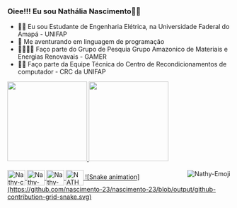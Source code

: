 ### Oiee!!! Eu sou Nathália Nascimento👩‍🎓

- 👩‍🎓 Eu sou Estudante de Engenharia Elétrica, na Universidade Faderal do Amapá - UNIFAP
- 🎢 Me aventurando em linguagem de programação
- 👨‍👩‍👦‍👦 Faço parte do Grupo de Pesquia Grupo Amazonico de Materiais e Energias Renovavais - GAMER
- 👩‍💻 Faço parte da Equipe Técnica do Centro de Recondicionamentos de computador - CRC da UNIFAP
<!--
- 🤔 I’m looking for help with ...
- 💬 Ask me about ...
- 📫 How to reach me: ...
- 😄 Pronouns: ...
- ⚡ Fun fact: ...

Como alterar as instruções a baixo para aprecer os dois quadrados no perfil:
https://github.com/anuraghazra/github-readme-stats (temas)
readme do perfil da Rafa:
https://github.dev/rafaballerini/rafaballerini/blob/223ae3331adc3fe16940a7224bbf15f337cfe016/README.md
site para pegar os icones das redes sociais:
https://dev.to/envoy_/150-badges-for-github-pnk
https://devicon.dev/
site para fazer gif fofos:


-->

 <div>
  <a href="https://github.com/Nascimento-23/nascimento-23/edit/main/README.md">
  <img height="180em" src="https://github-readme-stats.vercel.app/api?username=nascimento-23&show_icons=true&theme=dracula&include_all_commits=true&count_private=true"/>
  <img height="180em" src="https://github-readme-stats.vercel.app/api/top-langs/?username=nascimento-23&layout=compact&langs_count=16&theme=dracula"/>
</div>
<div style="display: inline_block"><br>
  <img align="center" alt="Nathy-c" height="35" width="40" src="https://cdn.jsdelivr.net/gh/devicons/devicon/icons/c/c-original.svg">
  <img align="center" alt="Nathy-c++" height="35" width="40" src="https://cdn.jsdelivr.net/gh/devicons/devicon/icons/cplusplus/cplusplus-original.svg">
  <img align="center" alt="Nathy-Arduino" height="35" width="40"  src="https://cdn.jsdelivr.net/gh/devicons/devicon/icons/arduino/arduino-original-wordmark.svg">
  <img align="center" alt="NATHY-Python" height="35" width="40" src="https://cdn.jsdelivr.net/gh/devicons/devicon/icons/python/python-original-wordmark.svg">
  
  <img align="right" alt="Nathy-Emoji" src="https://cdn.picrew.me/shareImg/org/202302/338224_NetJz0zF.png">
  ![Snake animation](https://github.com/nascimento-23/nascimento-23/blob/output/github-contribution-grid-snake.svg)
</div>
  
